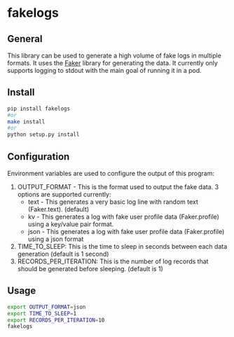 # fakelogs

## General
This library can be used to generate a high volume of fake logs in multiple formats.  It uses the [Faker](https://faker.readthedocs.io/en/master/) library for generating the data.  It currently only supports logging to stdout with the main goal of running it in a pod.

## Install
```bash
pip install fakelogs 
#or 
make install 
#or 
python setup.py install
```

## Configuration
Environment variables are used to configure the output of this program:
1. OUTPUT_FORMAT - This is the format used to output the fake data.  3 options are supported currently:
   * text - This generates a very basic log line with random text (Faker.text). (default)
   * kv - This generates a log with fake user profile data (Faker.profile) using a key/value pair format.
   * json - This generates a log with fake user profile data (Faker.profile) using a json format
2. TIME_TO_SLEEP: This is the time to sleep in seconds between each data generation (default is 1 second)
3. RECORDS_PER_ITERATION: This is the number of log records that should be generated before sleeping. (default is 1)

## Usage
```bash
export OUTPUT_FORMAT=json
export TIME_TO_SLEEP=1
export RECORDS_PER_ITERATION=10
fakelogs
```
